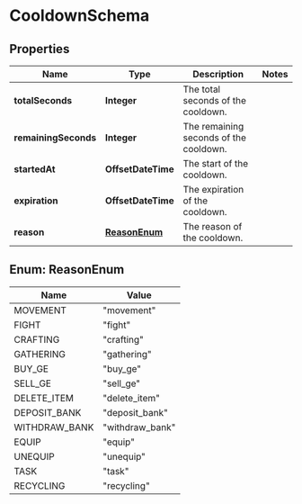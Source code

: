 

# CooldownSchema


## Properties

| Name | Type | Description | Notes |
|------------ | ------------- | ------------- | -------------|
|**totalSeconds** | **Integer** | The total seconds of the cooldown. |  |
|**remainingSeconds** | **Integer** | The remaining seconds of the cooldown. |  |
|**startedAt** | **OffsetDateTime** | The start of the cooldown. |  |
|**expiration** | **OffsetDateTime** | The expiration of the cooldown. |  |
|**reason** | [**ReasonEnum**](#ReasonEnum) | The reason of the cooldown. |  |



## Enum: ReasonEnum

| Name | Value |
|---- | -----|
| MOVEMENT | &quot;movement&quot; |
| FIGHT | &quot;fight&quot; |
| CRAFTING | &quot;crafting&quot; |
| GATHERING | &quot;gathering&quot; |
| BUY_GE | &quot;buy_ge&quot; |
| SELL_GE | &quot;sell_ge&quot; |
| DELETE_ITEM | &quot;delete_item&quot; |
| DEPOSIT_BANK | &quot;deposit_bank&quot; |
| WITHDRAW_BANK | &quot;withdraw_bank&quot; |
| EQUIP | &quot;equip&quot; |
| UNEQUIP | &quot;unequip&quot; |
| TASK | &quot;task&quot; |
| RECYCLING | &quot;recycling&quot; |



